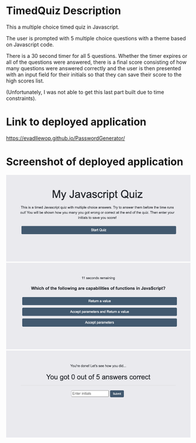 # TimedQuiz Description

This a multiple choice timed quiz in Javascript.

The user is prompted with 5 multiple choice questions with a theme based on Javascript code.

There is a 30 second timer for all 5 questions. Whether the timer expires or all of the questions were answered, there is a final score consisting of how many questions were answered correctly and the user is then presented with an input field for their initials so that they can save their score to the high scores list. 

(Unfortunately, I was not able to get this last part built due to time constraints).


# Link to deployed application

https://evadllewop.github.io/PasswordGenerator/

# Screenshot of deployed application

![Timed Quiz Screenshot 1](./Assets/images/Quiz_1.png)
![Timed Quiz Screenshot 2](./Assets/images/Quiz_2.png)
![Timed Quiz Screenshot 3](./Assets/images/Quiz_3.png)

